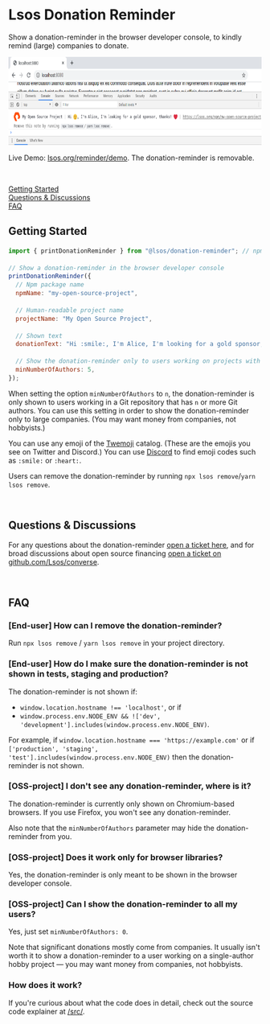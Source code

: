 # Lsos Donation Reminder

Show a donation-reminder in the browser developer console,
to kindly remind (large) companies to donate.

<p align="center">
  <img src="/donation-reminder.png" height="175"/>
</p>

Live Demo: <a href="https://lsos.org/reminder/demo" target="_blank">lsos.org/reminder/demo</a>.
The donation-reminder is removable.

<br/>

[Getting Started](#getting-started)
<br/>
[Questions & Discussions](#questions--discussions)
<br/>
[FAQ](#faq)

## Getting Started

~~~js
import { printDonationReminder } from "@lsos/donation-reminder"; // npm i @lsos/donation-reminder

// Show a donation-reminder in the browser developer console
printDonationReminder({
  // Npm package name
  npmName: "my-open-source-project",

  // Human-readable project name
  projectName: "My Open Source Project",

  // Shown text
  donationText: "Hi :smile:, I'm Alice, I'm looking for a gold sponsor, thanks! :heart:",

  // Show the donation-reminder only to users working on projects with >=5 authors
  minNumberOfAuthors: 5,
});
~~~

When setting the option `minNumberOfAuthors` to `n`,
the donation-reminder is only shown to users working in a Git repository that has `n` or more Git authors.
You can use this setting in order to show the donation-reminder only to large companies.
(You may want money from companies, not hobbyists.)

You can use any emoji of the [Twemoji](https://github.com/twitter/twemoji) catalog.
(These are the emojis you see on Twitter and Discord.)
You can use [Discord](https://discord.com/) to find emoji codes
such as `:smile:` or `:heart:`.

Users can remove the donation-reminder by running `npx lsos remove`/`yarn lsos remove`.

<br/>

## Questions & Discussions

For any questions about the donation-reminder
[open a ticket here](https://github.com/Lsos/donation-reminder/issues/new),
and
for broad discussions about open source financing
[open a ticket on github.com/Lsos/converse](https://github.com/Lsos/converse/issues/new).

<br/>

## FAQ

### [End-user] How can I remove the donation-reminder?

Run `npx lsos remove` / `yarn lsos remove` in your project directory.

### [End-user] How do I make sure the donation-reminder is not shown in tests, staging and production?

The donation-reminder is not shown if:
- `window.location.hostname !== 'localhost'`, or if
- `window.process.env.NODE_ENV && !['dev', 'development'].includes(window.process.env.NODE_ENV)`.

For example,
if `window.location.hostname === 'https://example.com'` or
if `['production', 'staging', 'test'].includes(window.process.env.NODE_ENV)` then the donation-reminder is not shown.

### [OSS-project] I don't see any donation-reminder, where is it?

The donation-reminder is currently only shown on Chromium-based browsers.
If you use Firefox, you won't see any donation-reminder.

Also note that the `minNumberOfAuthors` parameter may hide the donation-reminder from you.

### [OSS-project] Does it work only for browser libraries?

Yes, the donation-reminder is only meant to be shown in the browser developer console.

### [OSS-project] Can I show the donation-reminder to all my users?

Yes, just set `minNumberOfAuthors: 0`.

Note that significant donations mostly come from companies.
It usually isn't worth it to show a donation-reminder to a user working on a single-author hobby project &mdash;
you may want money from companies, not hobbyists.

### How does it work?

If you're curious about what the code does in detail, check out the source code explainer at [/src/](/src/).
